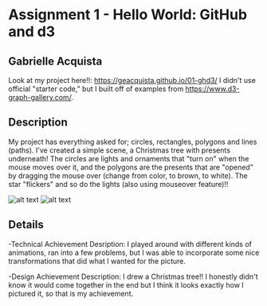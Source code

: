 Assignment 1 - Hello World: GitHub and d3  
===
Gabrielle Acquista
---
Look at my project here!!: https://geacquista.github.io/01-ghd3/
I didn't use official "starter code," but I built off of examples from https://www.d3-graph-gallery.com/.

Description
---
My project has everything asked for; circles, rectangles, polygons and lines (paths). I've created a simple scene, a Christmas tree with presents underneath! The circles are lights and ornaments that "turn on" when the mouse moves over it, and the polygons are the presents that are "opened" by dragging the mouse over (change from color, to brown, to white). The star "flickers" and so do the lights (also using mouseover feature)!! 

![alt text](https://github.com/geacquista/01-ghd3/blob/main/before.png?raw=true)
![alt text](https://github.com/geacquista/01-ghd3/blob/main/after.png?raw=true)


Details
---
-Technical Achievement Desription: I played around with different kinds of animations, ran into a few problems, but I was able to incorporate some nice transformations that did what I wanted for the picture.

-Design Achievement Description: I drew a Christmas tree!! I honestly didn't know it would come together in the end but I think it looks exactly how I pictured it, so that is my achievement. 


